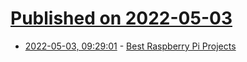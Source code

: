 # [Published on 2022-05-03](index.md)

* [2022-05-03, 09:29:01](https://news.ycombinator.com/item?id=31246337) - [Best Raspberry Pi Projects](https://www.tomshardware.com/features/best-raspberry-pi-projects)
